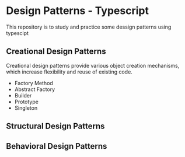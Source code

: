 # Design Patterns - Typescript

This repository is to study and practice some dessign patterns using typescipt

## Creational Design Patterns

Creational design patterns provide various object creation mechanisms, which increase flexibility and reuse of existing code.
- Factory Method
- Abstract Factory
- Builder
- Prototype
- Singleton

## Structural Design Patterns

## Behavioral Design Patterns
